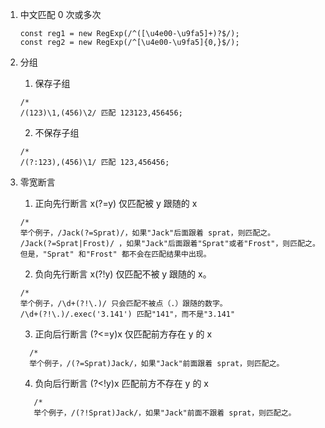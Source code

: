 1. 中文匹配 0 次或多次

   ```tsx
   const reg1 = new RegExp(/^([\u4e00-\u9fa5]+)?$/);
   const reg2 = new RegExp(/^[\u4e00-\u9fa5]{0,}$/);
   ```

2. 分组

   1. 保存子组

   ```tsx
   /*
   /(123)\1,(456)\2/ 匹配 123123,456456;

   ```

   2. 不保存子组

   ```tsx
   /*
   /(?:123),(456)\1/ 匹配 123,456456;
   ```

3. 零宽断言

   1. 正向先行断言 x(?=y) 仅匹配被 y 跟随的 x

   ```tsx
   /*
   举个例子，/Jack(?=Sprat)/，如果"Jack"后面跟着 sprat，则匹配之。
   /Jack(?=Sprat|Frost)/ ，如果"Jack"后面跟着"Sprat"或者"Frost"，则匹配之。但是，"Sprat" 和"Frost" 都不会在匹配结果中出现。

   ```

   2. 负向先行断言 x(?!y) 仅匹配不被 y 跟随的 x。

   ```tsx
   /*
   举个例子，/\d+(?!\.)/ 只会匹配不被点（.）跟随的数字。
   /\d+(?!\.)/.exec('3.141') 匹配"141"，而不是"3.141"
   ```

   3. 正向后行断言 (?<=y)x 仅匹配前方存在 y 的 x

   ```tsx
     /*
     举个例子，/(?=Sprat)Jack/，如果"Jack"前面跟着 sprat，则匹配之。
   ```

   4. 负向后行断言 (?<!y)x 匹配前方不存在 y 的 x

   ```tsx
      /*
      举个例子，/(?!Sprat)Jack/，如果"Jack"前面不跟着 sprat，则匹配之。
   ```
